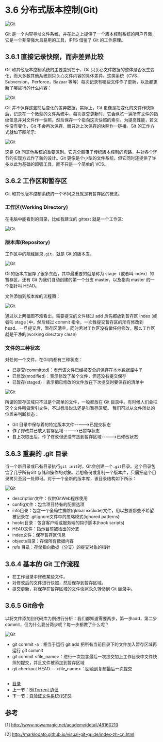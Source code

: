 # 3.6 分布式版本控制(Git)

![Git](images/3.0-git.png)

Git 是一个内容寻址文件系统，并在此之上提供了一个版本控制系统的用户界面，它是一个非常强大且易用的工具，IPFS 借鉴了 Git 的工作原理。

## 3.6.1 直接记录快照，而非差异比较

Git 和其他版本控制系统的主要差别在于，Git 只关心文件数据的整体是否发生变化，而大多数其他系统则只关心文件内容的具体差异。这类系统（CVS，Subversion，Perforce，Bazaar 等等）每次记录有哪些文件作了更新，以及都更新了哪些行的什么内容：


![Git](images/3.0-git1.png)

Git 并不保存这些前后变化的差异数据。实际上，Git 更像是把变化的文件作快照后，记录在一个微型的文件系统中。每次提交更新时，它会纵览一遍所有文件的指纹信息并对文件作一快照，然后保存一个指向这次快照的索引。为提高性能，若文件没有变化，Git 不会再次保存，而只对上次保存的快照作一链接。Git 的工作方式就如下图所示:


![Git](images/3.0-git2.png)

这是 Git 同其他系统的重要区别。它完全颠覆了传统版本控制的套路，并对各个环节的实现方式作了新的设计。Git 更像是个小型的文件系统，但它同时还提供了许多以此为基础的超强工具，而不只是一个简单的 VCS。

## 3.6.2 工作区和暂存区

Git 和其他版本控制系统的一个不同之处就是有暂存区的概念。

### 工作区(Working Directory)

在电脑中能看到的目录，比如我建立的 gittest 就是一个工作区:

![Git](images/3.0-git3.png)

### 版本库(Repository)

工作区中的隐藏目录`.git`，就是 Git 的版本库。

![Git](images/3.0-git6.png)

Git的版本库里存了很多东西，其中最重要的就是称为 stage（或者叫 index）的暂存区，还有 Git 为我们自动创建的第一个分支 master，以及指向 master 的一个指针叫 HEAD。

文件添加到版本库的流程图：


![Git](images/3.0-git5.png)

通过以上两幅图不难看出，需要提交的文件经过 add 后先都放到暂存区 index (或者叫 stage )中，然后经过 commit 指令，一次性提交暂存区的所有修改到 head。一旦提交后，暂存区清空，同时若对工作区没有做任何修改，那么工作区就是干净的(working directory clean)

### 文件的三种状态


对任何一个文件，在Git内都有三种状态：

+ 已提交(committed)：表示该文件已经被安全的保存在本地数据库中了
+ 已修改(modified)：表示修改了某个文件，但还没有提交保存
+ 已暂存(staged)：表示把已修改的文件放在下次提交时要保存的清单中


![Git](images/3.0-git4.png)

所谓的暂存区域只不过是个简单的文件，一般都放在 Git 目录中。有时候人们会把这个文件叫做索引文件，不过标准说法还是叫暂存区域。
我们可以从文件所处的位置来判断状态：

+ Git 目录中保存着的特定版本文件----->已提交状态
+ 作了修改并已放入暂存区域----->已暂存状态
+ 自上次取出后，作了修改但还没有放到暂存区域----->已修改状态


## 3.6.3 重要的 .git 目录

当一个新目录或已有目录执行`git init`时，Git会创建一个`.git`目录。这个目录包含了几乎所有Git 存储和操作的对象。若想备份或复制一个版本库，只需把这个目录拷贝至另一处即可。对于一个全新的版本库，该目录结构如下所示：

![Git](images/3.0-git7.png)

+ description文件：仅供GitWeb程序使用
+ config文件：包含项目特有的配置选项
+ info目录：包含一个全局性排除(global exclude)文件，用以放置那些不希望被记录在 .gitignore文件中的忽略模式(ignored patterns)
+ hooks目录：包含客户端或服务端的钩子脚本(hook scripts)
+ HEAD文件：指示目前被检出的分支
+ index文件：保存暂存区信息
+ objects目录：存储所有数据内容
+ refs 目录：存储指向数据（分支）的提交对象的指针

## 3.6.4 基本的 Git 工作流程

+ 在工作目录中修改某些文件。
+ 对修改后的文件进行快照，然后保存到暂存区域。
+ 提交更新，将保存在暂存区域的文件快照永久转储到 Git 目录中。

## 3.6.5 Git命令

以将文件添加到代码库为例进行分析：我们都知道需要两步，第一步add，第二步commit，但为什么要分两步呢？每一步都做了什么呢？

![Git](images/3.0-git8.png)

+ git commit -a：相当于运行 git add 把所有当前目录下的文件加入暂存区域再运行 git commit
+ git commit <file_name>：进行一次包含最后一次提交加上工作目录中文件快照的提交，并且文件被添加到暂存区域
+ git checkout HEAD -- <file_name>：回滚到复制最后一次提交


##



- [目录](SUMMARY.md)
- 上一节：[BitTorrent 协议](03.5.md)
- 下一节：[自验证文件系统((SFS)](03.7.md)




## 参考

[1] http://www.nowamagic.net/academy/detail/48160210

[2] http://marklodato.github.io/visual-git-guide/index-zh-cn.html